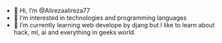 - 👋 Hi, I’m @Alirezaalireza77
- 👀 I’m interested in technologies and programming languages
- 🌱 I’m currently learning web develope by djang but I like to learn about hack, ml, ai and everything in geeks world.


<!---
Alirezaalireza77/Alirezaalireza77 is a ✨ special ✨ repository because its `README.md` (this file) appears on your GitHub profile.
You can click the Preview link to take a look at your changes.
--->
